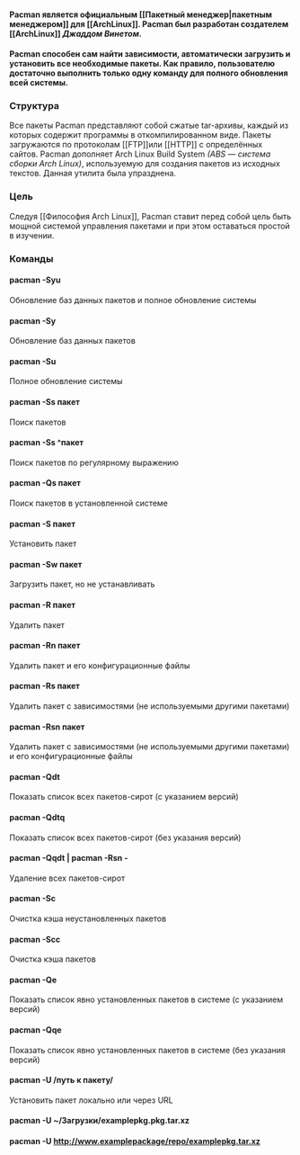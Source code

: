 #### Pacman является официальным [[Пакетный менеджер|пакетным менеджером]] для [[ArchLinux]]. Pacman был разработан создателем [[ArchLinux]] _Джаддом Винетом_. 

#### Pacman способен сам найти зависимости, автоматически загрузить и установить все необходимые пакеты. Как правило, пользователю достаточно выполнить только одну команду для полного обновления всей системы.

### Структура

Все пакеты Pacman представляют собой сжатые tar-архивы, каждый из которых содержит программы в откомпилированном виде. Пакеты загружаются по протоколам [[FTP]]или [[HTTP]] с определённых сайтов. Pacman дополняет Arch Linux Build System _(ABS — система сборки Arch Linux)_, используемую для создания пакетов из исходных текстов. Данная утилита была упразднена.

### Цель

Следуя [[Философия Arch Linux]], Pacman ставит перед собой цель быть мощной системой управления пакетами и при этом оставаться простой в изучении.

### Команды 

#### pacman -Syu	    
Обновление баз данных пакетов и полное обновление системы

#### pacman -Sy		
Обновление баз данных пакетов

#### pacman -Su		
Полное обновление системы

#### pacman -Ss пакет		
Поиск пакетов

#### pacman -Ss ^пакет       
Поиск пакетов по регулярному выражению

#### pacman -Qs пакет        
Поиск пакетов в установленной системе

#### pacman -S пакет	        
Установить пакет
 
#### pacman -Sw пакет	    
 Загрузить пакет, но не устанавливать

#### pacman -R пакет		    
Удалить пакет

#### pacman -Rn пакет        
Удалить пакет и его конфигурационные файлы

#### pacman -Rs пакет		
Удалить пакет с зависимостями (не используемыми другими пакетами)

#### pacman -Rsn пакет		
Удалить пакет с зависимостями (не используемыми другими пакетами) и его конфигурационные файлы

#### pacman -Qdt						
Показать список всех пакетов-сирот (с указанием версий)

#### pacman -Qdtq    				
Показать список всех пакетов-сирот (без указания версий)

#### pacman -Qqdt | pacman -Rsn -	
Удаление всех пакетов-сирот

#### pacman -Sc		
Очистка кэша неустановленных пакетов

#### pacman -Scc		
Очистка кэша пакетов

#### pacman -Qe      
Показать список явно установленных пакетов в системе (с указанием версий)

#### pacman -Qqe		
Показать список явно установленных пакетов в системе (без указания версий)

#### pacman -U /путь к пакету/
Установить пакет локально или через URL
#### pacman -U ~/Загрузки/examplepkg.pkg.tar.xz
#### pacman -U http://www.examplepackage/repo/examplepkg.tar.xz

